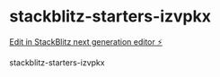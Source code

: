 # stackblitz-starters-izvpkx

[Edit in StackBlitz next generation editor ⚡️](https://stackblitz.com/~/github.com/Farisfahresy/stackblitz-starters-izvpkx)

stackblitz-starters-izvpkx
